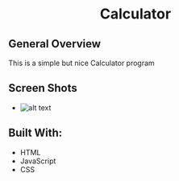 <h1 align="center">Calculator</h1>

</div>

## General Overview

This is a simple but nice Calculator program


## Screen Shots

* ![alt text](https://i.imgur.com/kWp9mGq.png)



## Built With:

- HTML
- JavaScript
- CSS
